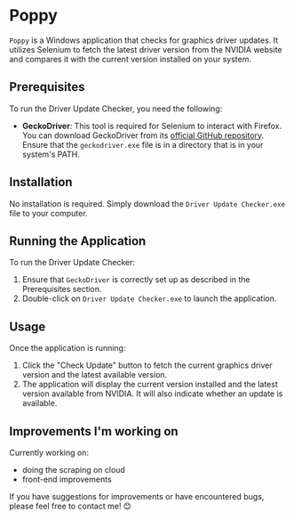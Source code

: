 # Poppy

`Poppy` is a Windows application that checks for graphics driver updates. It utilizes Selenium to fetch the latest driver version from the NVIDIA website and compares it with the current version installed on your system.

## Prerequisites

To run the Driver Update Checker, you need the following:

- **GeckoDriver**: This tool is required for Selenium to interact with Firefox. You can download GeckoDriver from its [official GitHub repository](https://github.com/mozilla/geckodriver/releases). Ensure that the `geckodriver.exe` file is in a directory that is in your system's PATH.

## Installation

No installation is required. Simply download the `Driver Update Checker.exe` file to your computer.

## Running the Application

To run the Driver Update Checker:

1. Ensure that `GeckoDriver` is correctly set up as described in the Prerequisites section.
2. Double-click on `Driver Update Checker.exe` to launch the application.

## Usage

Once the application is running:

1. Click the "Check Update" button to fetch the current graphics driver version and the latest available version.
2. The application will display the current version installed and the latest version available from NVIDIA. It will also indicate whether an update is available.

## Improvements I'm working on
Currently working on: 
- doing the scraping on cloud
- front-end improvements
  
If you have suggestions for improvements or have encountered bugs, please feel free to contact me! 😊
